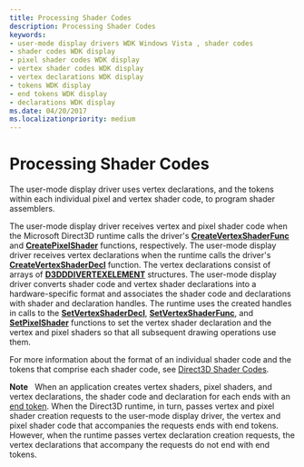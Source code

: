 ```yaml
---
title: Processing Shader Codes
description: Processing Shader Codes
keywords:
- user-mode display drivers WDK Windows Vista , shader codes
- shader codes WDK display
- pixel shader codes WDK display
- vertex shader codes WDK display
- vertex declarations WDK display
- tokens WDK display
- end tokens WDK display
- declarations WDK display
ms.date: 04/20/2017
ms.localizationpriority: medium
---
```


# Processing Shader Codes


The user-mode display driver uses vertex declarations, and the tokens within each individual pixel and vertex shader code, to program shader assemblers.

The user-mode display driver receives vertex and pixel shader code when the Microsoft Direct3D runtime calls the driver's [**CreateVertexShaderFunc**](/windows-hardware/drivers/ddi/d3dumddi/nc-d3dumddi-pfnd3dddi_createvertexshaderfunc) and [**CreatePixelShader**](/windows-hardware/drivers/ddi/d3dumddi/nc-d3dumddi-pfnd3dddi_createpixelshader) functions, respectively. The user-mode display driver receives vertex declarations when the runtime calls the driver's [**CreateVertexShaderDecl**](/windows-hardware/drivers/ddi/d3dumddi/nc-d3dumddi-pfnd3dddi_createvertexshaderdecl) function. The vertex declarations consist of arrays of [**D3DDDIVERTEXELEMENT**](/windows-hardware/drivers/ddi/d3dumddi/ns-d3dumddi-_d3dddivertexelement) structures. The user-mode display driver converts shader code and vertex shader declarations into a hardware-specific format and associates the shader code and declarations with shader and declaration handles. The runtime uses the created handles in calls to the [**SetVertexShaderDecl**](/windows-hardware/drivers/ddi/d3dumddi/nc-d3dumddi-pfnd3dddi_setvertexshaderdecl), [**SetVertexShaderFunc**](/windows-hardware/drivers/ddi/d3dumddi/nc-d3dumddi-pfnd3dddi_setvertexshaderfunc), and [**SetPixelShader**](/windows-hardware/drivers/ddi/d3dumddi/nc-d3dumddi-pfnd3dddi_setpixelshader) functions to set the vertex shader declaration and the vertex and pixel shaders so that all subsequent drawing operations use them.

For more information about the format of an individual shader code and the tokens that comprise each shader code, see [Direct3D Shader Codes](./direct3d-shader-codes.md).

**Note**   When an application creates vertex shaders, pixel shaders, and vertex declarations, the shader code and declaration for each ends with an [end token](./end-token.md). When the Direct3D runtime, in turn, passes vertex and pixel shader creation requests to the user-mode display driver, the vertex and pixel shader code that accompanies the requests ends with end tokens. However, when the runtime passes vertex declaration creation requests, the vertex declarations that accompany the requests do not end with end tokens.

 

 

